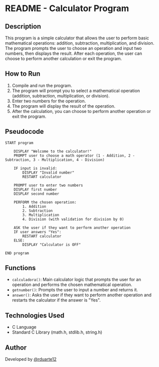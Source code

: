 # README - Calculator Program

## Description

This program is a simple calculator that allows the user to perform basic mathematical operations: addition, subtraction, multiplication, and division. The program prompts the user to choose an operation and input two numbers, then displays the result. After each operation, the user can choose to perform another calculation or exit the program.

## How to Run

1. Compile and run the program.
2. The program will prompt you to select a mathematical operation (addition, subtraction, multiplication, or division).
3. Enter two numbers for the operation.
4. The program will display the result of the operation.
5. After the calculation, you can choose to perform another operation or exit the program.

## Pseudocode

```plaintext
START program

    DISPLAY "Welcome to the calculator!"
    PROMPT user to choose a math operator (1 - Addition, 2 - Subtraction, 3 - Multiplication, 4 - Division)

    IF input is invalid:
        DISPLAY "Invalid number"
        RESTART calculator

    PROMPT user to enter two numbers
    DISPLAY first number
    DISPLAY second number

    PERFORM the chosen operation:
        1. Addition
        2. Subtraction
        3. Multiplication
        4. Division (with validation for division by 0)

    ASK the user if they want to perform another operation
    IF user answers "Yes":
        RESTART calculator
    ELSE:
        DISPLAY "Calculator is OFF"

END program
```

## Functions

- `calculadora()`: Main calculator logic that prompts the user for an operation and performs the chosen mathematical operation.
- `getnumber()`: Prompts the user to input a number and returns it.
- `answer()`: Asks the user if they want to perform another operation and restarts the calculator if the answer is "Yes".

## Technologies Used

- C Language
- Standard C Library (math.h, stdlib.h, string.h)

## Author

Developed by [@rduarte12](https://github.com/rduarte12)
